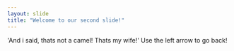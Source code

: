 ```yaml
---
layout: slide
title: "Welcome to our second slide!"
---
```

'And i said, thats not a camel! Thats my wife!'
Use the left arrow to go back!
